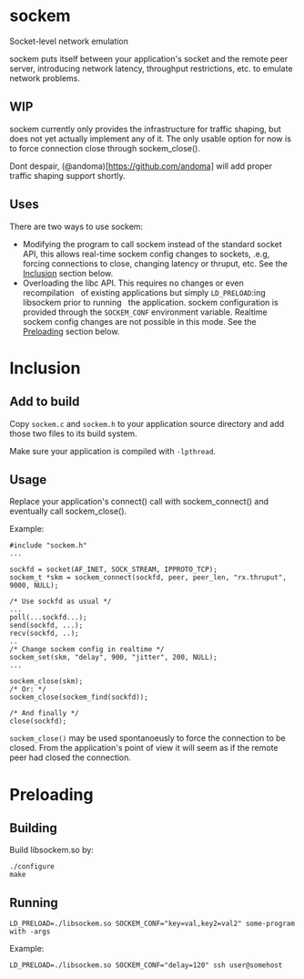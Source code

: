 # sockem
Socket-level network emulation

sockem puts itself between your application's socket and the remote peer server,
introducing network latency, throughput restrictions, etc. to emulate
network problems.

## WIP

sockem currently only provides the infrastructure for traffic shaping, but
does not yet actually implement any of it.
The only usable option for now is to force connection close through
sockem_close().

Dont despair, (@andoma)[https://github.com/andoma] will add proper traffic shaping support shortly.


## Uses

There are two ways to use sockem:
 * Modifying the program to call sockem instead of the standard socket API,
   this allows real-time sockem config changes to sockets, .e.g, forcing
   connections to close, changing latency or thruput, etc.
   See the [Inclusion](#inclusion) section below.
 * Overloading the libc API. This requires no changes or even recompilation
   of existing applications but simply `LD_PRELOAD`:ing libsockem prior to running
   the application. sockem configuration is provided through the `SOCKEM_CONF`
   environment variable. Realtime sockem config changes are not possible
   in this mode.
   See the [Preloading](#preloading) section below.


# Inclusion

## Add to build

Copy `sockem.c` and `sockem.h` to your application source directory
and add those two files to its build system.

Make sure your application is compiled with `-lpthread`.


## Usage

Replace your application's connect() call with sockem_connect() and
eventually call sockem_close().

Example:

    #include "sockem.h"
    ...
    
    sockfd = socket(AF_INET, SOCK_STREAM, IPPROTO_TCP);
    sockem_t *skm = sockem_connect(sockfd, peer, peer_len, "rx.thruput", 9000, NULL);

    /* Use sockfd as usual */
    ...
    poll(...sockfd...);
    send(sockfd, ...);
    recv(sockfd, ..);
    ..
    /* Change sockem config in realtime */
    sockem_set(skm, "delay", 900, "jitter", 200, NULL);
    ...

    sockem_close(skm);
    /* Or: */
    sockem_close(sockem_find(sockfd));

    /* And finally */
    close(sockfd);



`sockem_close()` may be used spontanoeusly to force the connection to be
closed. From the application's point of view it will seem as if the
remote peer had closed the connection.



# Preloading

## Building

Build libsockem.so by:

    ./configure
    make


## Running

    LD_PRELOAD=./libsockem.so SOCKEM_CONF="key=val,key2=val2" some-program with -args

Example:

    LD_PRELOAD=./libsockem.so SOCKEM_CONF="delay=120" ssh user@somehost

